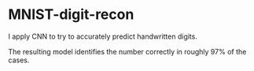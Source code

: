 # MNIST-digit-recon

I apply CNN to try to accurately predict handwritten digits.

The resulting model identifies the number correctly in roughly 97% of the cases.
